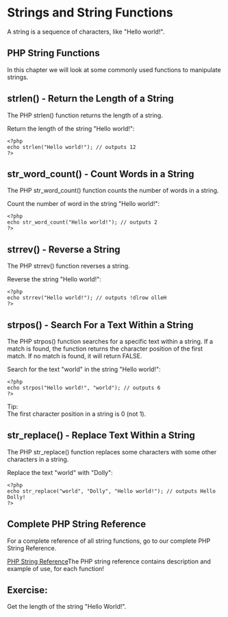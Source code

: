 # Strings and String Functions

A string is a sequence of characters, like "Hello world!".

## PHP String Functions

In this chapter we will look at some commonly used functions to manipulate strings.

## strlen() - Return the Length of a String

The PHP strlen() function returns the length of a string.

Return the length of the string "Hello world!":

```
<?php
echo strlen("Hello world!"); // outputs 12
?>
```

## str_word_count() - Count Words in a String

The PHP str_word_count() function counts the 
number of words in a string.

Count the number of word in the string "Hello world!":

```
<?php
echo str_word_count("Hello world!"); // outputs 2
?>
```

## strrev() - Reverse a String

The PHP strrev() function reverses a string.

Reverse the string "Hello world!":

```
<?php
echo strrev("Hello world!"); // outputs !dlrow olleH
?>
```

## strpos() - Search For a Text Within a String

The PHP strpos() function searches for a specific text within a string. If a match is found, the function returns the character position of the first match. If no match is found, it will return FALSE.

Search for the text "world" in the string "Hello world!":


```
<?php
echo strpos("Hello world!", "world"); // outputs 6
?>
```


Tip:  
The first character position in a string is 0 (not 1).


## str_replace() - Replace Text Within a String

The PHP str_replace() function replaces some characters with some other 
characters in a string.

Replace the text "world" with "Dolly":


```
<?php
echo str_replace("world", "Dolly", "Hello world!"); // outputs Hello Dolly!
?>
```

## Complete PHP String Reference

For a complete reference of all string functions, go to our complete PHP String Reference.

[PHP String Reference](php_ref_string.asp)The PHP string reference contains description and example of use, for each function!

## Exercise:


Get the length of the string "Hello World!".
